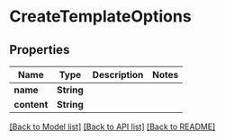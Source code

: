 # CreateTemplateOptions

## Properties
Name | Type | Description | Notes
------------ | ------------- | ------------- | -------------
**name** | **String** |  | 
**content** | **String** |  | 

[[Back to Model list]](../README#documentation-for-models) [[Back to API list]](../README#documentation-for-api-endpoints) [[Back to README]](../README)


